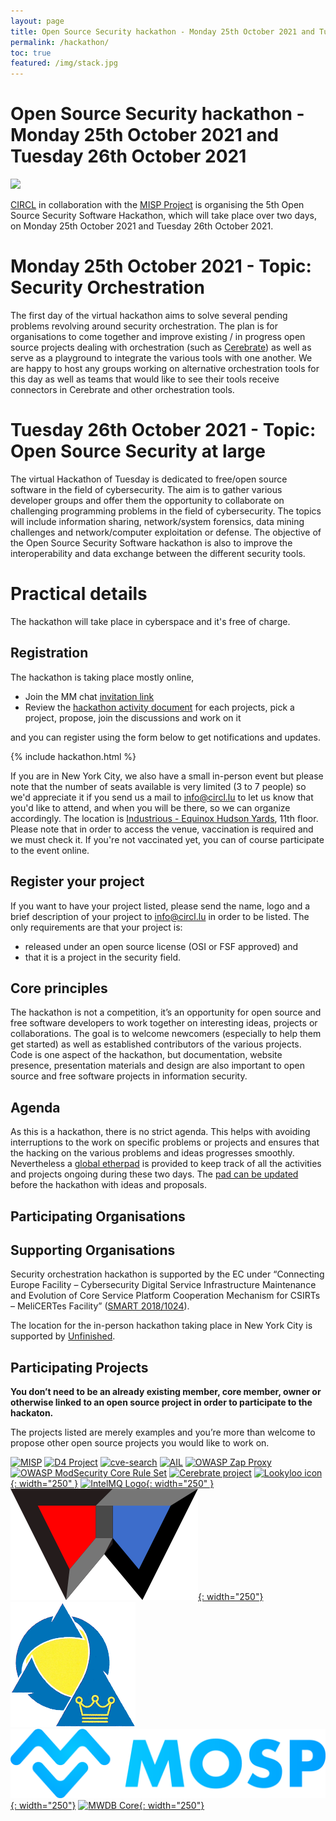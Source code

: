 ```yaml
---
layout: page
title: Open Source Security hackathon - Monday 25th October 2021 and Tuesday 26th October 2021
permalink: /hackathon/
toc: true
featured: /img/stack.jpg
---
```


# Open Source Security hackathon - Monday 25th October 2021 and Tuesday 26th October 2021

![](/img/stack.jpg)

[CIRCL](https://www.circl.lu/) in collaboration with the [MISP Project](https://www.misp-project.org/) is organising the 5th Open Source Security Software Hackathon, which will take place over two days, on Monday 25th October 2021 and Tuesday 26th October 2021.

# Monday 25th October 2021 - Topic: Security Orchestration

The first day of the virtual hackathon aims to solve several pending problems revolving around security orchestration. The plan is for organisations to come together and improve existing / in progress open source projects dealing with orchestration (such as [Cerebrate](https://github.com/cerebrate-project)) as well as serve as a playground to integrate the various tools with one another. We are happy to host any groups working on alternative orchestration tools for this day as well as teams that would like to see their tools receive connectors in Cerebrate and other orchestration tools.

# Tuesday 26th October 2021 - Topic: Open Source Security at large

The virtual Hackathon of Tuesday is dedicated to free/open source software in the field of cybersecurity. The aim is to gather various developer groups and offer them the opportunity to collaborate on challenging programming problems in the field of cybersecurity. The topics will include information sharing, network/system forensics, data mining challenges and network/computer exploitation or defense. The objective of the Open Source Security Software hackathon is also to improve the interoperability and data exchange between the different security tools.

# Practical details

The hackathon will take place in cyberspace and it's free of charge.

## Registration

The hackathon is taking place mostly online,

- Join the MM chat [invitation link](https://mm.circl.lu/signup_user_complete/?id=j8tpo19z53fmmcaheoprg3izhe)
- Review the [hackathon activity document](https://hdoc.csirt-tooling.org/G-IuJ1aeR7adY0eWNpLyjg) for each projects, pick a project, propose, join the discussions and work on it

and you can register using the form below to get notifications and updates.

{% include hackathon.html %}

If you are in New York City, we also have a small in-person event but please note that the number of seats available is very limited (3 to 7 people) so
we'd appreciate it if you send us a mail to info@circl.lu to let us know that you'd like to attend, and when you will be there, so we can organize accordingly.
The location is [Industrious - Equinox Hudson Yards](https://www.google.com/maps/place/Industrious+at+Equinox+Hudson+Yards/@40.7546312,-74.004437,17z/data=!3m2!4b1!5s0x89c259b4431df435:0xb6e1fe740e407ce1!4m5!3m4!1s0x89c259dbd9535dbf:0x24d1362425f7b6f3!8m2!3d40.7546272!4d-74.002243), 11th floor.
Please note that in order to access the venue, vaccination is required and we must check it. If you're not vaccinated yet, you can of course participate to the event online.

## Register your project

If you want to have your project listed, please send the name, logo and a brief description of your project to info@circl.lu in order to be listed. The only requirements are that your project is:

- released under an open source license (OSI or FSF approved) and
- that it is a project in the security field.

## Core principles

The hackathon is not a competition, it’s an opportunity for open source and free software developers to work together on interesting ideas, projects or collaborations. The goal is to welcome newcomers (especially to help them get started) as well as established contributors of the various projects. Code is one aspect of the hackathon, but documentation, website presence, presentation materials and design are also important to open source and free software projects in information security.

## Agenda

As this is a hackathon, there is no strict agenda. This helps with avoiding interruptions to the work on specific problems or projects and ensures that the hacking on the various problems and ideas progresses smoothly. Nevertheless a [global etherpad](https://hdoc.csirt-tooling.org/G-IuJ1aeR7adY0eWNpLyjg) is provided to keep track of all the activities and projects ongoing during these two days. The [pad can be updated](https://hdoc.csirt-tooling.org/G-IuJ1aeR7adY0eWNpLyjg) before the hackathon with ideas and proposals.

## Participating Organisations

## Supporting Organisations

Security orchestration hackathon is supported by the EC under “Connecting Europe Facility – Cybersecurity Digital Service Infrastructure Maintenance and Evolution of Core Service Platform Cooperation Mechanism for CSIRTs – MeliCERTes Facility” ([SMART 2018/1024](https://digital-strategy.ec.europa.eu/en/news/open-platforms-collaborate-cyber-threats)).

The location for the in-person hackathon taking place in New York City is supported by [Unfinished](https://unfinished.com/).

## Participating Projects

**You don’t need to be an already existing member, core member, owner or otherwise linked to an open source project in order to participate to the hackaton.**

The projects listed are merely examples and you’re more than welcome to propose other open source projects you would like to work on.


[![MISP](/img/misp-small.png)](https://www.misp-project.org/)
[![D4 Project](https://www.d4-project.org/assets/images/logo.png)](https://www.d4-project.org/)
[![cve-search](https://www.cve-search.org/images/cve-search.png)](https://www.cve-search.org)
[![AIL](https://www.ail-project.org/assets/img/logonav.png)](https://www.ail-project.org/)
[![OWASP Zap Proxy](https://pbs.twimg.com/profile_images/935515807949434880/T8RuttbQ_400x400.jpg)](https://www.zaproxy.org/)
[![OWASP ModSecurity Core Rule Set](https://owasp.org/www-project-modsecurity-core-rule-set/assets/images/CRS-logo-full_size-512x257.png)](https://coreruleset.org/)
[![Cerebrate project](https://avatars.githubusercontent.com/u/60326167?s=200&v=4)](https://github.com/cerebrate-project/)
[![Lookyloo icon](https://github.com/Lookyloo/lookyloo/raw/main/website/web/static/lookyloo.jpeg){: width="250" }](https://www.lookyloo.eu/)
[![IntelMQ Logo](https://raw.githubusercontent.com/certtools/intelmq/develop/docs/_static/Logo_Intel_MQ.png){: width="250" }](https://github.com/certtools/intelmq)
[![WHIDS Logo](https://raw.githubusercontent.com/0xrawsec/whids/master/doc/img/logo.png){: width="250"}](https://github.com/0xrawsec/whids)
[![MONARC](https://raw.githubusercontent.com/monarc-project/monarc-training/master/common_pictures/logo-monarc.png)](https://www.monarc.lu)
[![MOSP](https://raw.githubusercontent.com/CASES-LU/MOSP/master/mosp/static/img/logo-large.png){: width="250"}](https://github.com/CASES-LU/MOSP)
[![MWDB Core](https://raw.githubusercontent.com/CERT-Polska/mwdb-core/master/mwdb/web/src/assets/logo.png){: width="250"}](https://github.com/CERT-Polska/mwdb-core)
